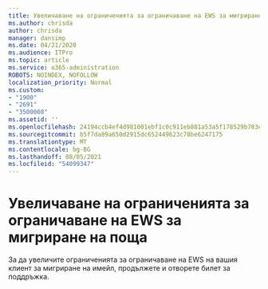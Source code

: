 ```yaml
---
title: Увеличаване на ограниченията за ограничаване на EWS за мигриране на поща
ms.author: chrisda
author: chrisda
manager: dansimp
ms.date: 04/21/2020
ms.audience: ITPro
ms.topic: article
ms.service: o365-administration
ROBOTS: NOINDEX, NOFOLLOW
localization_priority: Normal
ms.custom:
- "1900"
- "2691"
- "3500008"
ms.assetid: ''
ms.openlocfilehash: 24194ccb4ef4d981001ebf1c0c911eb881a53a5f178529b783ee9114af944e90
ms.sourcegitcommit: b5f7da89a650d2915dc652449623c78be6247175
ms.translationtype: MT
ms.contentlocale: bg-BG
ms.lasthandoff: 08/05/2021
ms.locfileid: "54099347"
---
```

# <a name="increase-ews-throttling-limits-for-mail-migration"></a>Увеличаване на ограниченията за ограничаване на EWS за мигриране на поща

За да увеличите ограниченията за ограничаване на EWS на вашия клиент за мигриране на имейл, продължете и отворете билет за поддръжка.
